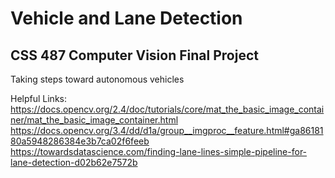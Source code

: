 # Vehicle and Lane Detection
## CSS 487 Computer Vision Final Project

Taking steps toward autonomous vehicles

Helpful Links:  
https://docs.opencv.org/2.4/doc/tutorials/core/mat_the_basic_image_container/mat_the_basic_image_container.html  
https://docs.opencv.org/3.4/dd/d1a/group__imgproc__feature.html#ga8618180a5948286384e3b7ca02f6feeb  
https://towardsdatascience.com/finding-lane-lines-simple-pipeline-for-lane-detection-d02b62e7572b
